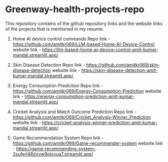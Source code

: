 # Greenway-health-projects-repo

This repository contains of the github repository links and the website links of the projects that is mentioned in my resume.

1. Home AI device control commands
  Repo link - https://github.com/amitkr069/LLM-based-Home-AI-Device-Control
  website link - https://llm-based-home-ai-device-control-amit-kumar-mandal.streamlit.app/

2. Skin Disease Detection
   Repo link - https://github.com/amitkr069/skin-disease-detection
   website link - https://skin-disease-detection-amit-kumar-mandal.streamlit.app/

3. Energy Consumption Prediction
   Repo link - https://github.com/amitkr069/Energy-Consumption-Prediction
   website link - https://energy-consumption-prediction-amit-kumar-mandal.streamlit.app/

4. Cricket Analysis and Match Outcome Prediction
   Repo link - https://github.com/amitkr069/Cricket_Analysis-Winner_Prediction
   website link - https://cricket-analysis-winner-prediction-amit-kumar-mandal.streamlit.app/

5. Game Recommendation System
   Repo link - https://github.com/amitkr069/Game-recommender-system
   website link - https://game-recommending-system-2suferl48zjrvw9plxyua7.streamlit.app/
   
  
